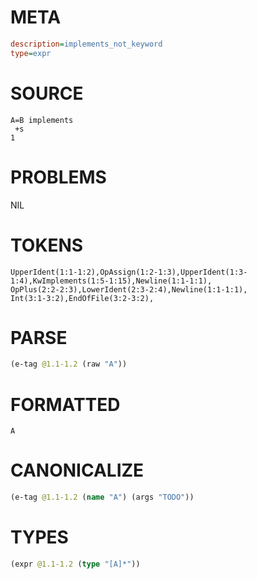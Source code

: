 # META
~~~ini
description=implements_not_keyword
type=expr
~~~
# SOURCE
~~~roc
A=B implements
 +s
1
~~~
# PROBLEMS
NIL
# TOKENS
~~~zig
UpperIdent(1:1-1:2),OpAssign(1:2-1:3),UpperIdent(1:3-1:4),KwImplements(1:5-1:15),Newline(1:1-1:1),
OpPlus(2:2-2:3),LowerIdent(2:3-2:4),Newline(1:1-1:1),
Int(3:1-3:2),EndOfFile(3:2-3:2),
~~~
# PARSE
~~~clojure
(e-tag @1.1-1.2 (raw "A"))
~~~
# FORMATTED
~~~roc
A
~~~
# CANONICALIZE
~~~clojure
(e-tag @1.1-1.2 (name "A") (args "TODO"))
~~~
# TYPES
~~~clojure
(expr @1.1-1.2 (type "[A]*"))
~~~
